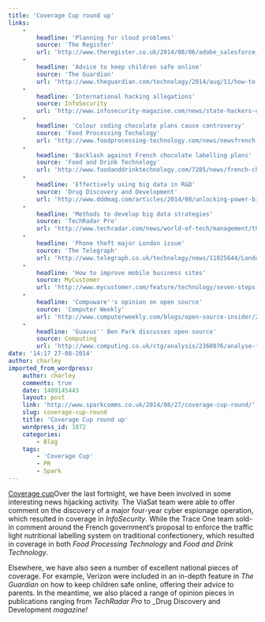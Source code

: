 ```yaml
---
title: 'Coverage Cup round up'
links:
    -
        headline: 'Planning for cloud problems'
        source: 'The Register'
        url: 'http://www.theregister.co.uk/2014/08/06/adobe_salesforce_and_other_cloud_outages_mitigate_against_risk/'
    -
        headline: 'Advice to keep children safe online'
        source: 'The Guardian'
        url: 'http://www.theguardian.com/technology/2014/aug/11/how-to-keep-kids-safe-online-children-advice'
    -
        headline: 'International hacking allegations'
        source: InfoSecurity
        url: 'http://www.infosecurity-magazine.com/news/state-hackers-east-attack-soviet'
    -
        headline: 'Colour coding chocolate plans cause controversy'
        source: 'Food Processing Techology'
        url: 'http://www.foodprocessing-technology.com/news/newsfrench-chocolate-makers-oppose-governments-proposal-for-colour-coding-chocolates-4349005'
    -
        headline: 'Backlash against French chocolate labelling plans'
        source: 'Food and Drink Technology'
        url: 'http://www.foodanddrinktechnology.com/7285/news/french-chocolatiers-oppose-health-labels/'
    -
        headline: 'Effectively using big data in R&D'
        source: 'Drug Discovery and Development'
        url: 'http://www.dddmag.com/articles/2014/08/unlocking-power-big-data-r-d-part-one'
    -
        headline: 'Methods to develop big data strategies'
        source: 'TechRadar Pro'
        url: 'http://www.techradar.com/news/world-of-tech/management/the-lake-and-the-stream-analogies-to-assist-your-big-data-strategy-1260498'
    -
        headline: 'Phone theft major London issue'
        source: 'The Telegraph'
        url: 'http://www.telegraph.co.uk/technology/news/11025644/Londoners-twice-as-likely-to-have-their-phone-stolen.html'
    -
        headline: 'How to improve mobile business sites'
        source: MyCustomer
        url: 'http://www.mycustomer.com/feature/technology/seven-steps-optimising-your-site-mobile-commerce/167776'
    -
        headline: 'Compuware''s opinion on open source'
        source: 'Computer Weekly'
        url: 'http://www.computerweekly.com/blogs/open-source-insider/2014/08/compuware-and-the-horizontal-agile-lob-devops-dream.html#.U-zounTuWZc.twitter'
    -
        headline: 'Guavus'' Ben Park discusses open source'
        source: Computing
        url: 'http://www.computing.co.uk/ctg/analysis/2360876/analyse-first-store-second-says-big-data-analytics-firm-guavus'
date: '14:17 27-08-2014'
author: charley
imported_from_wordpress:
    author: charley
    comments: true
    date: 1409145443
    layout: post
    link: 'http://www.sparkcomms.co.uk/2014/08/27/coverage-cup-round/'
    slug: coverage-cup-round
    title: 'Coverage Cup round up'
    wordpress_id: 1872
    categories:
        - Blog
    tags:
        - 'Coverage Cup'
        - PR
        - Spark
---
```


[Coverage cup](Coverage-cup-167x300.jpg)Over the last fortnight, we have been involved in some interesting news hijacking activity. The ViaSat team were able to offer comment on the discovery of a major four-year cyber espionage operation, which resulted in coverage in _InfoSecurity_. While the Trace One team sold-in comment around the French government’s proposal to enforce the traffic light nutritional labelling system on traditional confectionery, which resulted in coverage in both _Food Processing Technology_ and _Food and Drink Technology_.

Elsewhere, we have also seen a number of excellent national pieces of coverage. For example, Verizon were included in an in-depth feature in _The Guardian_ on how to keep children safe online, offering their advice to parents. In the meantime, we also placed a range of opinion pieces in publications ranging from _TechRadar Pro_ to _Drug Discovery and Development _magazine!_
